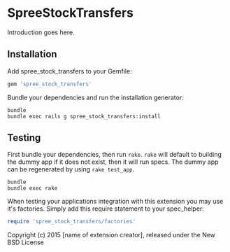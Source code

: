 SpreeStockTransfers
===================

Introduction goes here.

Installation
------------

Add spree_stock_transfers to your Gemfile:

```ruby
gem 'spree_stock_transfers'
```

Bundle your dependencies and run the installation generator:

```shell
bundle
bundle exec rails g spree_stock_transfers:install
```

Testing
-------

First bundle your dependencies, then run `rake`. `rake` will default to building the dummy app if it does not exist, then it will run specs. The dummy app can be regenerated by using `rake test_app`.

```shell
bundle
bundle exec rake
```

When testing your applications integration with this extension you may use it's factories.
Simply add this require statement to your spec_helper:

```ruby
require 'spree_stock_transfers/factories'
```

Copyright (c) 2015 [name of extension creator], released under the New BSD License
